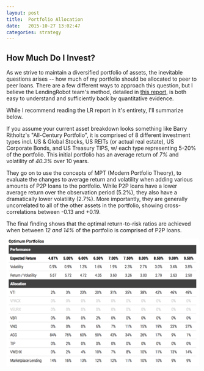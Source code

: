 ```yaml
---
layout: post
title:  Portfolio Allocation
date:   2015-10-27 13:02:47
categories: strategy
---
```


## How Much Do I Invest?

As we strive to maintain a diversified portfolio of assets, the inevitable questions arises -- how much of my portfolio should be allocated to peer to peer loans. There are a few different ways to approach this question, but I believe the LendingRobot team's method, detailed in [this report](https://d2qh2u5m1l6y4n.cloudfront.net/media/other/howmuchtoinvest.pdf), is both easy to understand and sufficiently back by quantitative evidence.

While I recommend reading the LR report in it's entirety, I'll summarize below.

If you assume your current asset breakdown looks something like Barry Ritholtz's "All-Century Portfolio", it is comprised of 8 different investment types incl. US & Global Stocks, US REITs (or actual real estate), US Corporate Bonds, and US Treasury TIPS, w/ each type representing 5-20% of the portfolio. This initial portfolio has an average return of *7%* and volatility of *40.3%* over 10 years.

They go on to use the concepts of MPT (Modern Portfolio Theory), to evaluate the changes to average return and volatility when adding various amounts of P2P loans to the portfolio. While P2P loans have a lower average return over the observation period (5.2%), they also have a dramatically lower volatility (2.7%). More importantly, they are generally uncorrelated to all of the other assets in the portfolio, showing cross-correlations between -0.13 and +0.19.

The final finding shows that the optimal return-to-risk ratios are achieved when between *12 and 14%* of the portfolio is comprised of P2P loans.

![OP](/images/op.png "Optimum Portfolios")